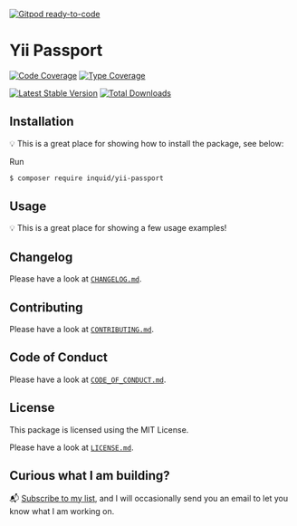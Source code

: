 [![Gitpod ready-to-code](https://img.shields.io/badge/Gitpod-ready--to--code-blue?logo=gitpod)](https://gitpod.io/#https://github.com/inquid/yii-passport)

# Yii Passport

[![Code Coverage](https://codecov.io/gh/inquid/php-library-template/branch/main/graph/badge.svg)](https://codecov.io/gh/inquid/php-library-template)
[![Type Coverage](https://shepherd.dev/github/inquid/php-library-template/coverage.svg)](https://shepherd.dev/github/inquid/php-library-template)

[![Latest Stable Version](https://poser.pugx.org/inquid/php-library-template/v/stable)](https://packagist.org/packages/inquid/php-library-template)
[![Total Downloads](https://poser.pugx.org/inquid/php-library-template/downloads)](https://packagist.org/packages/inquid/php-library-template)

## Installation

:bulb: This is a great place for showing how to install the package, see below:

Run

```sh
$ composer require inquid/yii-passport
```

## Usage

:bulb: This is a great place for showing a few usage examples!

## Changelog

Please have a look at [`CHANGELOG.md`](CHANGELOG.md).

## Contributing

Please have a look at [`CONTRIBUTING.md`](.github/CONTRIBUTING.md).

## Code of Conduct

Please have a look at [`CODE_OF_CONDUCT.md`](.github/CODE_OF_CONDUCT.md).

## License

This package is licensed using the MIT License.

Please have a look at [`LICENSE.md`](LICENSE.md).

## Curious what I am building?

:mailbox_with_mail: [Subscribe to my list](https://localheinz.com/projects/), and I will occasionally send you an email to let you know what I am working on.
